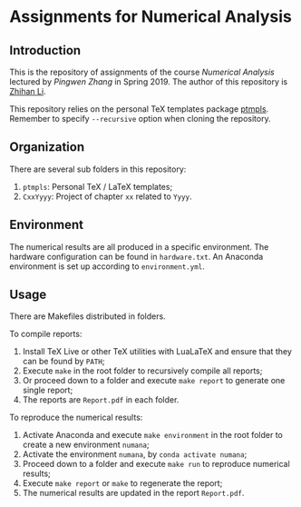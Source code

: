 # Assignments for Numerical Analysis

## Introduction

This is the repository of assignments of the course *Numerical Analysis* lectured by *Pingwen Zhang* in Spring 2019. The author of this repository is [Zhihan Li](mailto:lzh2016p@pku.edu.cn).

This repository relies on the personal TeX templates package [ptmpls](https://github.com/pppppass/ptmpls). Remember to specify `--recursive` option when cloning the repository.

## Organization

There are several sub folders in this repository:
1. `ptmpls`: Personal TeX / LaTeX templates;
3. `CxxYyyy`: Project of chapter `xx` related to `Yyyy`.

## Environment

The numerical results are all produced in a specific environment. The hardware configuration can be found in `hardware.txt`. An Anaconda environment is set up according to `environment.yml`.

## Usage

There are Makefiles distributed in folders.

To compile reports:
1. Install TeX Live or other TeX utilities with LuaLaTeX and ensure that they can be found by `PATH`;
2. Execute `make` in the root folder to recursively compile all reports;
3. Or proceed down to a folder and execute `make report` to generate one single report;
4. The reports are `Report.pdf` in each folder.

To reproduce the numerical results:
1. Activate Anaconda and execute `make environment` in the root folder to create a new environment `numana`;
2. Activate the environment `numana`, by `conda activate numana`;
3. Proceed down to a folder and execute `make run` to reproduce numerical results;
4. Execute `make report` or `make` to regenerate the report;
5. The numerical results are updated in the report `Report.pdf`.
